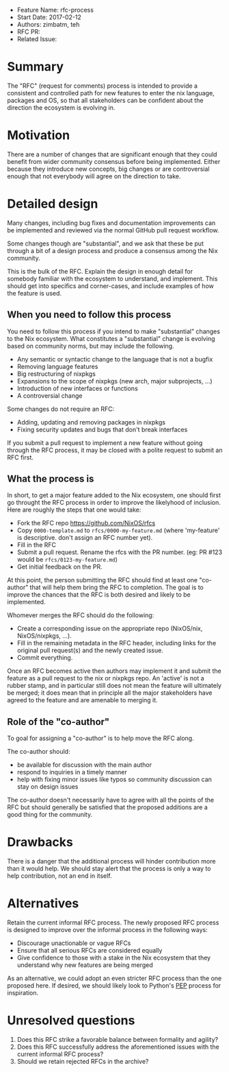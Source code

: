 * Feature Name: rfc-process
* Start Date: 2017-02-12
* Authors: zimbatm, teh
* RFC PR:
* Related Issue:

# Summary
[summary]: #summary

The "RFC" (request for comments) process is intended to provide a consistent
and controlled path for new features to enter the nix language, packages and
OS, so that all stakeholders can be confident about the direction the
ecosystem is evolving in.

# Motivation
[motivation]: #motivation

There are a number of changes that are significant enough that they could
benefit from wider community consensus before being implemented. Either
because they introduce new concepts, big changes or are controversial enough
that not everybody will agree on the direction to take.

# Detailed design
[design]: #detailed-design

Many changes, including bug fixes and documentation improvements can be
implemented and reviewed via the normal GitHub pull request workflow.

Some changes though are "substantial", and we ask that these be put through a
bit of a design process and produce a consensus among the Nix community.

This is the bulk of the RFC. Explain the design in enough detail for somebody
familiar with the ecosystem to understand, and implement.  This should get
into specifics and corner-cases, and include examples of how the feature is
used.

## When you need to follow this process

You need to follow this process if you intend to make "substantial" changes to
the Nix ecosystem. What constitutes a "substantial" change is evolving based
on community norms, but may include the following.

* Any semantic or syntactic change to the language that is not a bugfix
* Removing language features
* Big restructuring of nixpkgs
* Expansions to the scope of nixpkgs (new arch, major subprojects, ...)
* Introduction of new interfaces or functions
* A controversial change

Some changes do not require an RFC:

* Adding, updating and removing packages in nixpkgs
* Fixing security updates and bugs that don't break interfaces

If you submit a pull request to implement a new feature without going
through the RFC process, it may be closed with a polite request to
submit an RFC first.

## What the process is

In short, to get a major feature added to the Nix ecosystem, one should first
go throught the RFC process in order to improve the likelyhood of inclusion.
Here are roughly the steps that one would take:

* Fork the RFC repo https://github.com/NixOS/rfcs
* Copy `0000-template.md` to `rfcs/0000-my-feature.md` (where 'my-feature' is
  descriptive. don't assign an RFC number yet).
* Fill in the RFC
* Submit a pull request. Rename the rfcs with the PR number. (eg: PR #123 would
  be `rfcs/0123-my-feature.md`)
* Get initial feedback on the PR.

At this point, the person submitting the RFC should find at least one "co-author"
that will help them bring the RFC to completion. The goal is to improve the
chances that the RFC is both desired and likely to be implemented.

Whomever merges the RFC should do the following:

* Create a corresponding issue on the appropriate repo (NixOS/nix,
  NixOS/nixpkgs, ...).
* Fill in the remaining metadata in the RFC header, including links for the
  original pull request(s) and the newly created issue.
* Commit everything.

Once an RFC becomes active then authors may implement it and submit the
feature as a pull request to the nix or nixpkgs repo. An 'active' is not a
rubber stamp, and in particular still does not mean the feature will
ultimately be merged; it does mean that in principle all the major
stakeholders have agreed to the feature and are amenable to merging it.

## Role of the "co-author"

To goal for assigning a "co-author" is to help move the RFC along.

The co-author should:
* be available for discussion with the main author
* respond to inquiries in a timely manner
* help with fixing minor issues like typos so community discussion can stay
  on design issues

The co-author doesn't necessarily have to agree with all the points of the RFC
but should generally be satisfied that the proposed additions are a good thing
for the community.

# Drawbacks
[drawbacks]: #drawbacks

There is a danger that the additional process will hinder contribution more
than it would help. We should stay alert that the process is only a way to
help contribution, not an end in itself.

# Alternatives
[alternatives]: #alternatives

Retain the current informal RFC process. The newly proposed RFC process is
designed to improve over the informal process in the following ways:

* Discourage unactionable or vague RFCs
* Ensure that all serious RFCs are considered equally
* Give confidence to those with a stake in the Nix ecosystem that they
  understand why new features are being merged

As an alternative, we could adopt an even stricter RFC process than the one
proposed here. If desired, we should likely look to Python's [PEP] process for
inspiration.

# Unresolved questions
[unresolved]: #unresolved-questions

1. Does this RFC strike a favorable balance between formality and agility?
2. Does this RFC successfully address the aforementioned issues with the current
   informal RFC process?
3. Should we retain rejected RFCs in the archive?

[PEP]: http://legacy.python.org/dev/peps/pep-0001/
